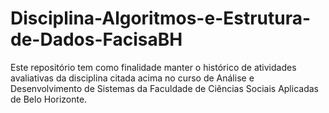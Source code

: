# Disciplina-Algoritmos-e-Estrutura-de-Dados-FacisaBH
Este repositório tem como finalidade manter o histórico de atividades avaliativas da disciplina citada acima no curso de Análise e Desenvolvimento de Sistemas da Faculdade de Ciências Sociais Aplicadas de Belo Horizonte.
